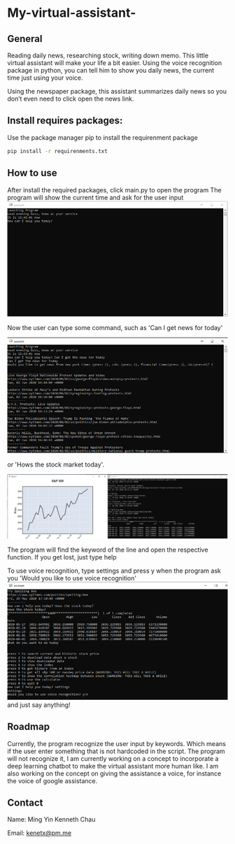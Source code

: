# My-virtual-assistant-
## General
Reading daily news, researching stock, writing down memo. This little virtual assistant will make your life a bit easier. Using the voice recognition package in python, you can tell him to show you daily news, the current time just using your voice. 

Using the newspaper package, this assistant summarizes daily news so you don’t even need to click open the news link.


## Install requires packages:
Use the package manager pip to install the requirenment package
```bash
pip install -r requirenments.txt
```

## How to use
After install the required packages, click main.py to open the program 
The program will show the current time and ask for the user input
![option](https://github.com/kennetchau/My-virtual-assistance-/blob/master/examples/open.PNG)


Now the user can type some command, such as 'Can I get news for today'


![option](https://github.com/kennetchau/My-virtual-assistance-/blob/master/examples/newseg.PNG)


or 'Hows the stock market today'.


![option](https://github.com/kennetchau/My-virtual-assistance-/blob/master/examples/stockeg.PNG)


The program will find the keyword of the line and open the respective function. If you get lost, just type help 


To use voice recognition, type settings and press y when the program ask you 'Would you like to use voice recognition'
![option](https://github.com/kennetchau/My-virtual-assistance-/blob/master/examples/voiceeg.PNG)
and just say anything!

## Roadmap
Currently, the program recognize the user input by keywords. Which means if the user enter something that is not hardcoded in the script. The program will not recognize it, I am currently working on a concept to incorporate a deep learning chatbot to make the virtual assistant more human like. I am also working on the concept on giving the assistance a voice, for instance the voice of google assistance. 

## Contact 
Name: Ming Yin Kenneth Chau 

Email: kenetx@pm.me




